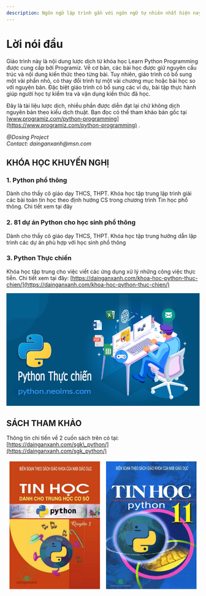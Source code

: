 ```yaml
---
description: Ngôn ngữ lập trình gần với ngôn ngữ tự nhiên nhất hiện nay
---
```


# Lời nói đầu

Giáo trình này là nội dung lược dịch từ khóa học Learn Python Programming được cung cấp bởi Programiz.  Về cơ bản, các bài học được giữ nguyên cấu trúc và nội dung kiến thức theo từng bài. Tuy nhiên, giáo trình có bổ sung một vài phần nhỏ, có thay đổi trình tự một vài chương mục hoặc bài học so với nguyên bản. Đặc biệt giáo trình có bổ sung các ví dụ, bài tập thực hành giúp người học tự kiểm tra và vận dụng kiến thức đã học.

Đây là tài liệu lược dịch, nhiều phần được diễn đạt lại chứ không dịch nguyên bản theo kiểu dịch thuật. Bạn đọc có thể tham khảo bản gốc tại [www.programiz.com/python-programming](https://www.programiz.com/python-programming) .

_@Dosing Project  
Contact: dainganxanh@msn.com_ 

## KHÓA HỌC KHUYẾN NGHỊ

### 1. Python phổ thông 

Dành cho thầy cô giáo dạy THCS, THPT. Khóa học tập trung lập trình giải các bài toán tin học theo định hướng CS trong chương trình Tin học phổ thông. Chi tiết xem tại đây

### 2. 81 dự án Python cho học sinh phổ thông

Dành cho thầy cô giáo dạy THCS, THPT. Khóa học tập trung hướng dẫn lập trình các dự án phù hợp với học sinh phổ thông

### 3. Python Thực chiến

Khóa học tập trung cho việc viết các ứng dụng xử lý những công việc thực tiễn. Chi tiết xem tại đây: [https://dainganxanh.com/khoa-hoc-python-thuc-chien/](https://dainganxanh.com/khoa-hoc-python-thuc-chien/)

![](.gitbook/assets/image%20%282%29.png)

## SÁCH THAM KHẢO

Thông tin chi tiến về 2 cuốn sách trên có tại: [https://dainganxanh.com/sgk\_python/](https://dainganxanh.com/sgk_python/)

![](.gitbook/assets/image%20%283%29.png)

